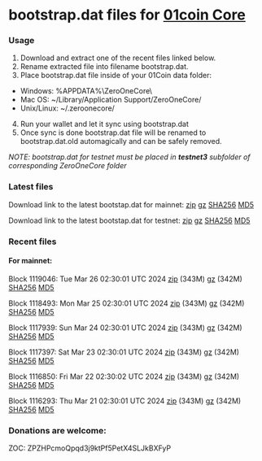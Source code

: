 # bootstrap.dat files for [01coin Core](https://01coin.io)

### Usage

1. Download and extract one of the recent files linked below.
2. Rename extracted file into filename bootstrap.dat.
3. Place bootstrap.dat file inside of your 01Coin data folder:
 - Windows: %APPDATA%\ZeroOneCore\
 - Mac OS: ~/Library/Application Support/ZeroOneCore/
 - Unix/Linux: ~/.zeroonecore/
4. Run your wallet and let it sync using bootstrap.dat
5. Once sync is done bootstrap.dat file will be renamed to bootstrap.dat.old automagically and can be safely removed.

_NOTE: bootstrap.dat for testnet must be placed in **testnet3** subfolder of corresponding ZeroOneCore folder_

### Latest files
Download link to the latest bootstap.dat for mainnet: [zip](https://files.01coin.io/mainnet/bootstrap.dat.zip) [gz](https://files.01coin.io/mainnet/bootstrap.dat.tar.gz) [SHA256](https://files.01coin.io/mainnet/sha256.txt) [MD5](https://files.01coin.io/mainnet/md5.txt)

Download link to the latest bootstap.dat for testnet: [zip](https://files.01coin.io/testnet/bootstrap.dat.zip) [gz](https://files.01coin.io/testnet/bootstrap.dat.tar.gz) [SHA256](https://files.01coin.io/testnet/sha256.txt) [MD5](https://files.01coin.io/testnet/md5.txt)

### Recent files

#### For mainnet:

Block 1119046: Tue Mar 26 02:30:01 UTC 2024 [zip](https://files.01coin.io/mainnet/2024-03-26/bootstrap.dat.zip) (343M) [gz](https://files.01coin.io/mainnet/2024-03-26/bootstrap.dat.tar.gz) (342M) [SHA256](https://files.01coin.io/mainnet/2024-03-26/sha256.txt) [MD5](https://files.01coin.io/mainnet/2024-03-26/md5.txt)

Block 1118493: Mon Mar 25 02:30:01 UTC 2024 [zip](https://files.01coin.io/mainnet/2024-03-25/bootstrap.dat.zip) (343M) [gz](https://files.01coin.io/mainnet/2024-03-25/bootstrap.dat.tar.gz) (342M) [SHA256](https://files.01coin.io/mainnet/2024-03-25/sha256.txt) [MD5](https://files.01coin.io/mainnet/2024-03-25/md5.txt)

Block 1117939: Sun Mar 24 02:30:01 UTC 2024 [zip](https://files.01coin.io/mainnet/2024-03-24/bootstrap.dat.zip) (343M) [gz](https://files.01coin.io/mainnet/2024-03-24/bootstrap.dat.tar.gz) (342M) [SHA256](https://files.01coin.io/mainnet/2024-03-24/sha256.txt) [MD5](https://files.01coin.io/mainnet/2024-03-24/md5.txt)

Block 1117397: Sat Mar 23 02:30:01 UTC 2024 [zip](https://files.01coin.io/mainnet/2024-03-23/bootstrap.dat.zip) (343M) [gz](https://files.01coin.io/mainnet/2024-03-23/bootstrap.dat.tar.gz) (342M) [SHA256](https://files.01coin.io/mainnet/2024-03-23/sha256.txt) [MD5](https://files.01coin.io/mainnet/2024-03-23/md5.txt)

Block 1116850: Fri Mar 22 02:30:02 UTC 2024 [zip](https://files.01coin.io/mainnet/2024-03-22/bootstrap.dat.zip) (343M) [gz](https://files.01coin.io/mainnet/2024-03-22/bootstrap.dat.tar.gz) (342M) [SHA256](https://files.01coin.io/mainnet/2024-03-22/sha256.txt) [MD5](https://files.01coin.io/mainnet/2024-03-22/md5.txt)

Block 1116293: Thu Mar 21 02:30:01 UTC 2024 [zip](https://files.01coin.io/mainnet/2024-03-21/bootstrap.dat.zip) (343M) [gz](https://files.01coin.io/mainnet/2024-03-21/bootstrap.dat.tar.gz) (342M) [SHA256](https://files.01coin.io/mainnet/2024-03-21/sha256.txt) [MD5](https://files.01coin.io/mainnet/2024-03-21/md5.txt)


### Donations are welcome:

ZOC: ZPZHPcmoQpqd3j9ktPf5PetX4SLJkBXFyP
